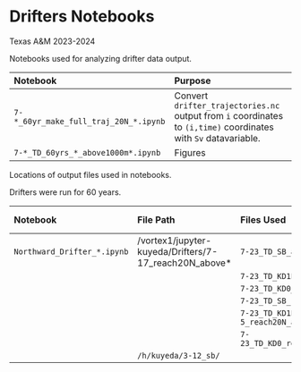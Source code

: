 # Drifters Notebooks
Texas A&M 2023-2024

Notebooks used for analyzing drifter data output. 

|Notebook | Purpose|
|:--| :--|
|`7-*_60yr_make_full_traj_20N_*.ipynb` | Convert `drifter_trajectories.nc` output from `i` coordinates to `(i,time)` coordinates with `Sv` datavariable. |
|`7-*_TD_60yrs_*_above1000m*.ipynb`| Figures|

Locations of output files used in notebooks.

Drifters were run for 60 years. 

|Notebook|File Path| Files Used| File Location|
|:--| :-- | :--|:--| 
|`Northward_Drifter_*.ipynb`|/vortex1/jupyter-kuyeda/Drifters/7-17_reach20N_above* | `7-23_TD_SB_above1000m_sb.nc`| 
| | | `7-23_TD_KD1E-5_above1000m_KD1E-5.nc`|
| | | `7-23_TD_KD0_above1000m_KD0.nc`|
| | | `7-23_TD_SB_reach20N_above1000m_mintime_ds_*_SB.nc`| 
| | | `7-23_TD_KD1E-5_reach20N_above1000m_mintime_ds_*_KD1E-5.nc`|
| | | `7-23_TD_KD0_reach20N_above1000m_mintime_ds_*_KD0.nc`|
| | `/h/kuyeda/3-12_sb/` | |

